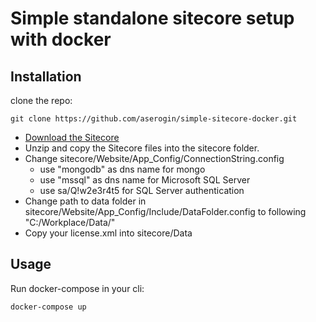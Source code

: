 # Simple standalone sitecore setup with docker
## Installation
clone the repo:

	git clone https://github.com/aserogin/simple-sitecore-docker.git

* [Download the Sitecore](https://dev.sitecore.net/Downloads/Sitecore_Experience_Platform/82/Sitecore_Experience_Platform_82_Update3.aspx)
* Unzip and copy the Sitecore files into the sitecore folder.
* Change sitecore/Website/App_Config/ConnectionString.config 
    - use "mongodb" as dns name for mongo
    - use "mssql" as dns name for Microsoft SQL Server
    - use sa/Q!w2e3r4t5 for SQL Server authentication
* Change path to data folder in sitecore/Website/App_Config/Include/DataFolder.config to following "C:/Workplace/Data/"
* Copy your license.xml into sitecore/Data

## Usage
Run docker-compose in your cli:

	docker-compose up